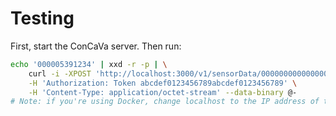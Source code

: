 # Testing

First, start the ConCaVa server. Then run:

```bash
echo '000005391234' | xxd -r -p | \
	curl -i -XPOST 'http://localhost:3000/v1/sensorData/0000000000000001' \
	-H 'Authorization: Token abcdef0123456789abcdef0123456789' \
	-H 'Content-Type: application/octet-stream' --data-binary @-
# Note: if you're using Docker, change localhost to the IP address of the container
```
